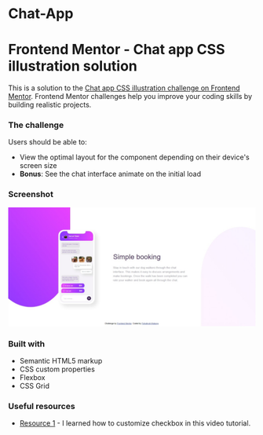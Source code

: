 # Chat-App

# Frontend Mentor - Chat app CSS illustration solution

This is a solution to the [Chat app CSS illustration challenge on Frontend Mentor](https://www.frontendmentor.io/challenges/chat-app-css-illustration-O5auMkFqY). Frontend Mentor challenges help you improve your coding skills by building realistic projects. 

### The challenge

Users should be able to:

- View the optimal layout for the component depending on their device's screen size
- **Bonus**: See the chat interface animate on the initial load

### Screenshot

![](images/Screenshot.jpeg)

### Built with

- Semantic HTML5 markup
- CSS custom properties
- Flexbox
- CSS Grid

### Useful resources

- [Resource 1](https://www.youtube.com/watch?v=tOggA9H9t-k&t=428s) - I learned how to customize checkbox in this video tutorial.
